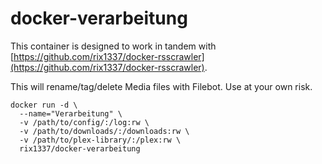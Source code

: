 # docker-verarbeitung

This container is designed to work in tandem with [https://github.com/rix1337/docker-rsscrawler](https://github.com/rix1337/docker-rsscrawler).

This will rename/tag/delete Media files with Filebot. Use at your own risk.

```
docker run -d \
  --name="Verarbeitung" \
  -v /path/to/config/:/log:rw \
  -v /path/to/downloads/:/downloads:rw \
  -v /path/to/plex-library/:/plex:rw \
  rix1337/docker-verarbeitung
  ```
